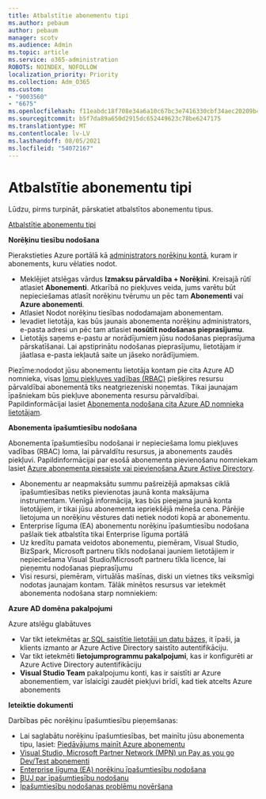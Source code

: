 ```yaml
---
title: Atbalstītie abonementu tipi
ms.author: pebaum
author: pebaum
manager: scotv
ms.audience: Admin
ms.topic: article
ms.service: o365-administration
ROBOTS: NOINDEX, NOFOLLOW
localization_priority: Priority
ms.collection: Adm_O365
ms.custom:
- "9003560"
- "6675"
ms.openlocfilehash: f11eabdc18f708e34a6a10c67bc3e7416330cbf34aec20209b42252ffa0ab018
ms.sourcegitcommit: b5f7da89a650d2915dc652449623c78be6247175
ms.translationtype: MT
ms.contentlocale: lv-LV
ms.lasthandoff: 08/05/2021
ms.locfileid: "54072167"
---
```

# <a name="supported-subscription-types"></a>Atbalstītie abonementu tipi

Lūdzu, pirms turpināt, pārskatiet atbalstītos abonementu tipus.

[Atbalstītie abonementu tipi](https://docs.microsoft.com/azure/billing/billing-subscription-transfer?WT.mc_id=Portal-Microsoft_Azure_Support#supported-subscription-types)

**Norēķinu tiesību nodošana**

Pierakstieties Azure portālā kā [administrators norēķinu kontā](https://ms.portal.azure.com/), kuram ir abonements, kuru vēlaties nodot.

- Meklējiet atslēgas vārdus **Izmaksu pārvaldība + Norēķini**. Kreisajā rūtī atlasiet **Abonementi**. Atkarībā no piekļuves veida, jums varētu būt nepieciešamas atlasīt norēķinu tvērumu un pēc tam **Abonementi** vai **Azure abonementi**.
- Atlasiet Nodot norēķinu tiesības nododamajam abonementam.
- Ievadiet lietotāja, kas būs jaunais abonementa norēķinu administrators, e-pasta adresi un pēc tam atlasiet **nosūtīt nodošanas pieprasījumu**.
- Lietotājs saņems e-pastu ar norādījumiem jūsu nodošanas pieprasījuma pārskatīšanai. Lai apstiprinātu nodošanas pieprasījumu, lietotājam ir jāatlasa e-pasta iekļautā saite un jāseko norādījumiem.

Piezīme:nododot jūsu abonementu lietotāja kontam pie cita Azure AD nomnieka, visas [lomu piekļuves vadības (RBAC)](https://docs.microsoft.com/azure/role-based-access-control/overview?WT.mc_id=Portal-Microsoft_Azure_Support) piešķires resursu pārvaldībai abonementā tiks neatgriezeniski noņemtas. Tikai jaunajam īpašniekam būs piekļuve abonementa resursu pārvaldībai. Papildinformācijai lasiet [Abonementa nodošana cita Azure AD nomnieka lietotājam](https://docs.microsoft.com/azure/active-directory/managed-identities-azure-resources/known-issues?WT.mc_id=Portal-Microsoft_Azure_Support).

**Abonementa īpašumtiesību nodošana**

Abonementa īpašumtiesību nodošanai ir nepieciešama lomu piekļuves vadības (RBAC) loma, lai pārvaldītu resursus, ja abonements zaudēs piekļuvi. Papildinformācijai par esošā abonementa pievienošanu nomniekam lasiet [Azure abonementa piesaiste vai pievienošana Azure Active Directory](https://docs.microsoft.com/azure/active-directory/fundamentals/active-directory-how-subscriptions-associated-directory?WT.mc_id=Portal-Microsoft_Azure_Support).

- Abonementu ar neapmaksātu summu pašreizējā apmaksas ciklā īpašumtiesības netiks pievienotas jaunā konta maksājuma instrumentam. Vienīgā informācija, kas būs pieejama jaunā konta lietotājiem, ir tikai jūsu abonementa iepriekšējā mēneša cena.  Pārējie lietojuma un norēķinu vēstures dati netiek nodoti kopā ar abonementu.
- Enterprise līguma (EA) abonementu norēķinu īpašumtiesību nodošana pašlaik tiek atbalstīta tikai Enterprise līguma portālā
- Uz kredītu pamata veidotos abonementu, piemēram, Visual Studio, BizSpark, Microsoft partneru tīkls nodošanai jauniem lietotājiem ir nepieciešama Visual Studio/Microsoft partneru tīkla licence, lai pieņemtu nodošanas pieprasījumu
- Visi resursi, piemēram, virtuālās mašīnas, diski un vietnes tiks veiksmīgi nodotas jaunajam kontam. Tālāk minētos resursus var ietekmēt abonementa nodošana starp nomniekiem:

**Azure AD domēna pakalpojumi**

Azure atslēgu glabātuves

- Var tikt ietekmētas [ar SQL saistītie lietotāji un datu bāzes](https://docs.microsoft.com/azure/sql-database/sql-database-aad-authentication-configure?WT.mc_id=Portal-Microsoft_Azure_Support), it īpaši, ja klients izmanto ar Azure Active Directory saistīto autentifikāciju.
- Var tikt ietekmēti **lietojumprogrammu pakalpojumi**, kas ir konfigurēti ar Azure Active Directory autentifikāciju
- **Visual Studio Team** pakalpojumu konti, kas ir saistīti ar Azure abonementiem, var īslaicīgi zaudēt piekļuvi brīdī, kad tiek atcelts Azure abonements

**Ieteiktie dokumenti**

Darbības pēc norēķinu īpašumtiesību pieņemšanas:

- Lai saglabātu norēķinu īpašumtiesības, bet mainītu jūsu abonementa tipu, lasiet: [Piedāvājums mainīt Azure abonementu](https://docs.microsoft.com/azure/billing/billing-how-to-switch-azure-offer?WT.mc_id=Portal-Microsoft_Azure_Support)
- [Visual Studio, Microsoft Partner Network (MPN) un Pay as you go Dev/Test abonementi](https://docs.microsoft.com/azure/billing/billing-subscription-transfer?WT.mc_id=Portal-Microsoft_Azure_Support#transferring-visual-studio-microsoft-partner-network-mpn-and-pay-as-you-go-devtest-subscriptions)
- [Enterprise līguma (EA) norēķinu īpašumtiesību nodošana](https://docs.microsoft.com/azure/billing/billing-subscription-transfer?WT.mc_id=Portal-Microsoft_Azure_Support#transfer-billing-ownership-of-enterprise-agreement-ea-subscriptions)
- [BUJ par īpašumtiesību nodošanu](https://docs.microsoft.com/azure/billing/billing-subscription-transfer?WT.mc_id=Portal-Microsoft_Azure_Support#frequently-asked-questions-faq-for-senders)
- [Īpašumtiesību nodošanas problēmu novēršana](https://docs.microsoft.com/azure/billing/billing-subscription-transfer?WT.mc_id=Portal-Microsoft_Azure_Support#troubleshooting)